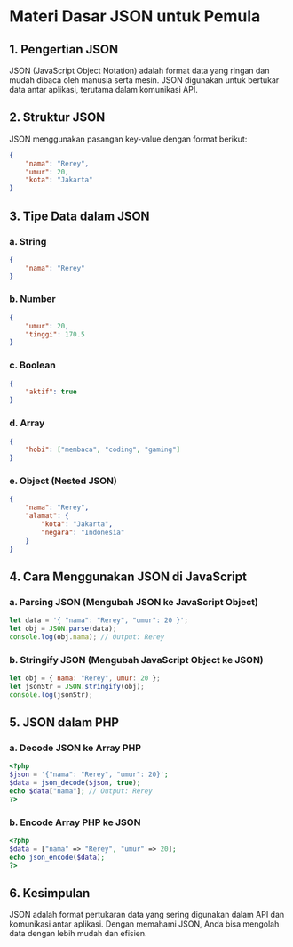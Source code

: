 # Materi Dasar JSON untuk Pemula

## 1. Pengertian JSON
JSON (JavaScript Object Notation) adalah format data yang ringan dan mudah dibaca oleh manusia serta mesin. JSON digunakan untuk bertukar data antar aplikasi, terutama dalam komunikasi API.

## 2. Struktur JSON
JSON menggunakan pasangan key-value dengan format berikut:
```json
{
    "nama": "Rerey",
    "umur": 20,
    "kota": "Jakarta"
}
```

## 3. Tipe Data dalam JSON
### a. String
```json
{
    "nama": "Rerey"
}
```

### b. Number
```json
{
    "umur": 20,
    "tinggi": 170.5
}
```

### c. Boolean
```json
{
    "aktif": true
}
```

### d. Array
```json
{
    "hobi": ["membaca", "coding", "gaming"]
}
```

### e. Object (Nested JSON)
```json
{
    "nama": "Rerey",
    "alamat": {
        "kota": "Jakarta",
        "negara": "Indonesia"
    }
}
```

## 4. Cara Menggunakan JSON di JavaScript
### a. Parsing JSON (Mengubah JSON ke JavaScript Object)
```js
let data = '{ "nama": "Rerey", "umur": 20 }';
let obj = JSON.parse(data);
console.log(obj.nama); // Output: Rerey
```

### b. Stringify JSON (Mengubah JavaScript Object ke JSON)
```js
let obj = { nama: "Rerey", umur: 20 };
let jsonStr = JSON.stringify(obj);
console.log(jsonStr);
```

## 5. JSON dalam PHP
### a. Decode JSON ke Array PHP
```php
<?php
$json = '{"nama": "Rerey", "umur": 20}';
$data = json_decode($json, true);
echo $data["nama"]; // Output: Rerey
?>
```

### b. Encode Array PHP ke JSON
```php
<?php
$data = ["nama" => "Rerey", "umur" => 20];
echo json_encode($data);
?>
```

## 6. Kesimpulan
JSON adalah format pertukaran data yang sering digunakan dalam API dan komunikasi antar aplikasi. Dengan memahami JSON, Anda bisa mengolah data dengan lebih mudah dan efisien.

